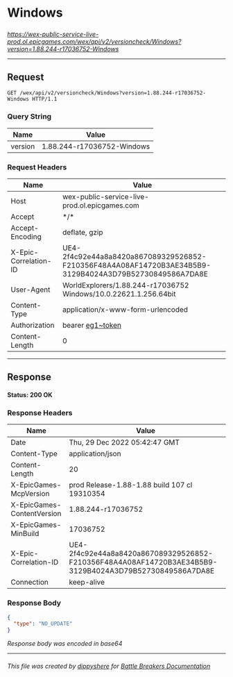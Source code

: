 # Windows

#####

*https://wex-public-service-live-prod.ol.epicgames.com/wex/api/v2/versioncheck/Windows?version=1.88.244-r17036752-Windows*



___

## Request

```http request
GET /wex/api/v2/versioncheck/Windows?version=1.88.244-r17036752-Windows HTTP/1.1
```

### Query String

| Name | Value |
|---|---|
| version | 1.88.244-r17036752-Windows |




### Request Headers

| Name | Value |
|---|---|
| Host | wex-public-service-live-prod.ol.epicgames.com |
| Accept | \*/\* |
| Accept-Encoding | deflate, gzip |
| X-Epic-Correlation-ID | UE4-2f4c92e44a8a8420a867089329526852-F210356F48A4A08AF14720B3AE34B5B9-3129B4024A3D79B52730849586A7DA8E |
| User-Agent | WorldExplorers/1.88.244-r17036752 Windows/10.0.22621.1.256.64bit |
| Content-Type | application/x-www-form-urlencoded |
| Authorization | bearer [eg1~token](https://github.com/dippyshere/battle-breakers-documentation/blob/master/docs/common/tokens/eg1.md) |
| Content-Length | 0 |



___

## Response

#### Status: 200 OK




### Response Headers

| Name | Value |
|---|---|
| Date | Thu, 29 Dec 2022 05:42:47 GMT |
| Content-Type | application/json |
| Content-Length | 20 |
| X-EpicGames-McpVersion | prod Release-1.88-1.88 build 107 cl 19310354 |
| X-EpicGames-ContentVersion | 1.88.244-r17036752 |
| X-EpicGames-MinBuild | 17036752 |
| X-Epic-Correlation-ID | UE4-2f4c92e44a8a8420a867089329526852-F210356F48A4A08AF14720B3AE34B5B9-3129B4024A3D79B52730849586A7DA8E |
| Connection | keep-alive |


### Response Body

```json
{
  "type": "NO_UPDATE"
}
```

*Response body was encoded in base64*

___

###### This file was created by [dippyshere](https://github.com/dippyshere) for [Battle Breakers Documentation](https://github.com/dippyshere/battle-breakers-documentation)
